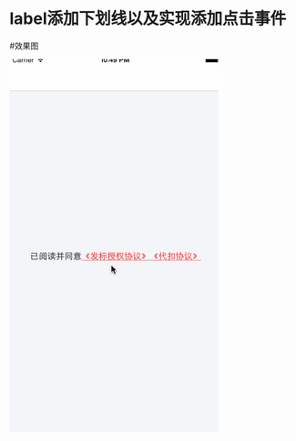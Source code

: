 # label添加下划线以及实现添加点击事件





#效果图

![Image](https://github.com/KBvsMJ/EBTCustomAttributeLabel/blob/master/demogif/1.gif)
